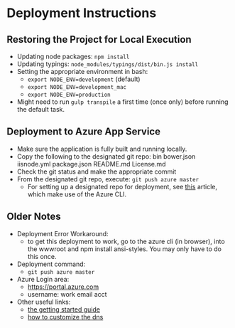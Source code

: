 Deployment Instructions
===================

## Restoring the Project for Local Execution
- Updating node packages: `npm install`
- Updating typings: `node_modules/typings/dist/bin.js install`
- Setting the appropriate environment in bash:
    - `export NODE_ENV=development` (default)
    - `export NODE_ENV=development_mac`
    - `export NODE_ENV=production`
- Might need to run `gulp transpile` a first time (once only) before running the default task.

## Deployment to Azure App Service
- Make sure the application is fully built and running locally.
- Copy the following to the designated git repo:
    bin
    bower.json
    iisnode.yml
    package.json
    README.md
    License.md
- Check the git status and make the appropriate commit
- From the designated git repo, execute: `git push azure master`
    - For setting up a designated repo for deployment, see [this](https://azure.microsoft.com/en-us/documentation/articles/app-service-web-nodejs-get-started/) article, which make use of the Azure CLI.

## Older Notes
- Deployment Error Workaround:
    - to get this deployment to work, go to the azure cli (in browser), into the wwwroot and npm install ansi-styles.  You may only have to do this once.
- Deployment command:
    - `git push azure master`
- Azure Login area:
    - https://portal.azure.com
    - username: work email acct
- Other useful links:
    - [the getting started guide](https://azure.microsoft.com/en-us/documentation/articles/app-service-web-nodejs-get-started/)
    - [how to customize the dns](https://azure.microsoft.com/en-us/documentation/articles/web-sites-custom-domain-name/)
